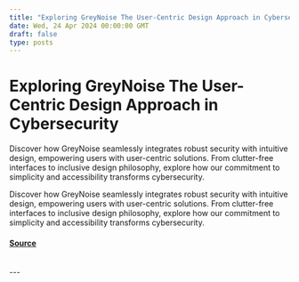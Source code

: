 ```yaml
---
title: "Exploring GreyNoise The User-Centric Design Approach in Cybersecurity"
date: Wed, 24 Apr 2024 00:00:00 GMT
draft: false
type: posts
---
```

# Exploring GreyNoise The User-Centric Design Approach in Cybersecurity





Discover how GreyNoise seamlessly integrates robust security with intuitive design, empowering users with user-centric solutions. From clutter-free interfaces to inclusive design philosophy, explore how our commitment to simplicity and accessibility transforms cybersecurity. 

Discover how GreyNoise seamlessly integrates robust security with intuitive design, empowering users with user-centric solutions. From clutter-free interfaces to inclusive design philosophy, explore how our commitment to simplicity and accessibility transforms cybersecurity.

#### [Source](https://www.greynoise.io/blog/exploring-greynoise-the-user-centric-design-approach-in-cybersecurity)

<br/>
---
